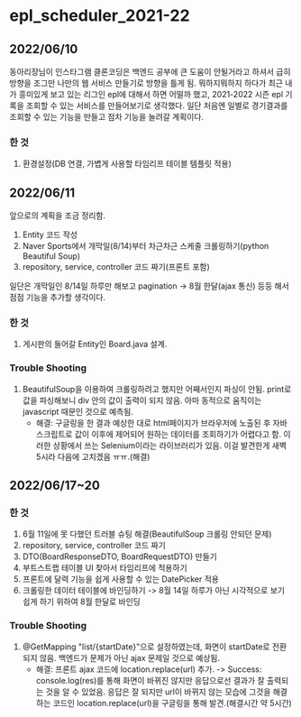 # epl_scheduler_2021-22

2022/06/10
-------------
동아리장님이 인스타그램 클론코딩은 백엔드 공부에 큰 도움이 안될거라고 하셔서 급히 방향을 조그만 나만의 웹 서비스 만들기로 방향을 틀게 됨. 뭐하지뭐하지 하다가 최근 내가 흥미있게 보고 있는 리그인 epl에 대해서 하면 어떨까 했고, 2021-2022 시즌 epl 기록을 조회할 수 있는 서비스를 만들어보기로 생각했다. 일단 처음엔 일별로 경기결과를 조회할 수 있는 기능을 만들고 점차 기능을 늘려갈 계획이다.

### 한 것
1. 환경설정(DB 연결, 가볍게 사용할 타임리프 테이블 템플릿 적용)

2022/06/11
-------------
앞으로의 계획을 조금 정리함.

1. Entity 코드 작성
2. Naver Sports에서 개막일(8/14)부터 차근차근 스케줄 크롤링하기(python Beautiful Soup)
3. repository, service, controller 코드 짜기(프론트 포함)

일단은 개막일인 8/14일 하루만 해보고 pagination -> 8월 한달(ajax 통신) 등등 해서 점점 기능을 추가할 생각이다.

### 한 것
1. 게시판의 들어갈 Entity인 Board.java 설계.

### Trouble Shooting
1. BeautifulSoup을 이용하여 크롤링하려고 했지만 어째서인지 파싱이 안됨. print로 값을 파싱해보니 div 안의 값이 출력이 되지 않음. 아마 동적으로 움직이는 javascript 때문인 것으로 예측됨.
   + 해결: 구글링을 한 결과 예상한 대로 html페이지가 브라우저에 노출된 후 자바스크립트로 값이 이후에 제어되어 원하는 데이터를 조회하기가 어렵다고 함. 이러한 상황에서 쓰는 Selenium이라는 라이브러리가 있음. 이걸 발견한게 새벽 5시라 다음에 고치겠음 ㅠㅠ.(해결)

2022/06/17~20
-------------
### 한 것
1. 6월 11일에 못 다했던 트러블 슈팅 해결(BeautifulSoup 크롤링 안되던 문제)
2. repository, service, controller 코드 짜기
3. DTO(BoardResponseDTO, BoardRequestDTO) 만들기
4. 부트스트랩 테이블 UI 찾아서 타임리프에 적용하기
5. 프론트에 달력 기능을 쉽게 사용할 수 있는 DatePicker 적용
6. 크롤링한 데이터 테이블에 바인딩하기 -> 8월 14일 하루가 아닌 시각적으로 보기 쉽게 하기 위하여 8월 한달로 바인딩

### Trouble Shooting
1. @GetMapping "list/{startDate}"으로 설정하였는데, 화면이 startDate로 전환되지 않음. 백엔드가 문제가 아닌 ajax 문제일 것으로 예상됨.
   + 해결: 프론트 ajax 코드에 location.replace(url) 추가. -> Success: console.log(res)를 통해 화면이 바뀌진 않지만 응답으로선 결과가 잘 출력되는 것을 알 수 있었음. 응답은 잘 되지만 url이 바뀌지 않는 모습에 그것을 해결하는 코드인 location.replace(url)을 구글링을 통해 발견.(해결시간 약 5시간)
